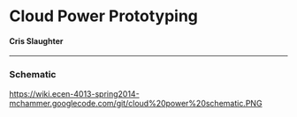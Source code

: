 # Cloud Power Prototyping #
#### Cris Slaughter ####


---


### Schematic ###
https://wiki.ecen-4013-spring2014-mchammer.googlecode.com/git/cloud%20power%20schematic.PNG